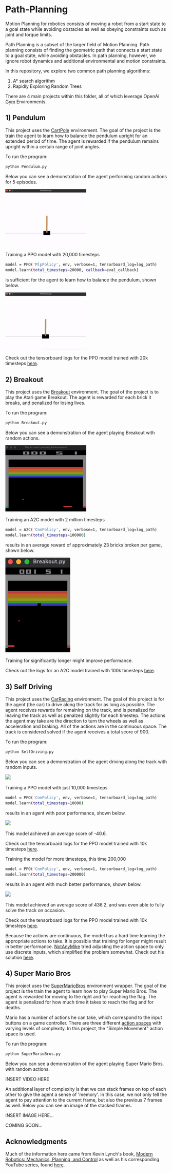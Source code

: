 # Path-Planning

Motion Planning for robotics consists of moving a robot from a start state to a goal state while avoiding obstacles as well as obeying constraints such as joint and torque limits.

Path Planning is a subset of the larger field of Motion Planning. Path planning consists of finding the geometric path that connects a start state to a goal state, while avoiding obstacles. In path planning, however, we ignore robot dynamics and additional environmental and motion constraints.

In this repository, we explore two common path planning algorithms:
1. A* search algorithm
2. Rapidly Exploring Random Trees

There are 4 main projects within this folder, all of which leverage OpenAi [Gym](https://gym.openai.com) Environments.

## 1) Pendulum

This project uses the [CartPole](https://www.gymlibrary.dev/environments/classic_control/cart_pole/) environment. The goal of the project is the train the agent to learn how to balance the pendulum upright for an extended period of time. The agent is rewarded if the pendulum remains upright within a certain range of joint angles.

To run the program:

```bash
python Pendulum.py
```

Below you can see a demonstration of the agent performing random actions for 5 episodes.

<img src="https://github.com/jschultz299/ReinforcementLearning/blob/main/OpenAiGym/Images/Pendulum/Demo%20Environment.gif" width=50%>

<br>

Training a PPO model with 20,000 timesteps

```bash
model = PPO('MlpPolicy', env, verbose=1, tensorboard_log=log_path)
model.learn(total_timesteps=20000, callback=eval_callback)
```

is sufficient for the agent to learn how to balance the pendulum, shown below.

<img src="https://github.com/jschultz299/ReinforcementLearning/blob/main/OpenAiGym/Images/Pendulum/Evaluate%20Model.gif" width = 50%>

Check out the tensorboard logs for the PPO model trained with 20k timesteps [here](https://github.com/jschultz299/ReinforcementLearning/tree/main/OpenAiGym/Images/Pendulum/Tensorboard%20Logs).

## 2) Breakout

This project uses the [Breakout](https://www.gymlibrary.dev/environments/atari/breakout/) environment. The goal of the project is to play the Atari game Breakout. The agent is rewarded for each brick it breaks, and penalized for losing lives.

To run the program:

```bash
python Breakout.py
```
Below you can see a demonstration of the agent playing Breakout with random actions.

<img src="https://github.com/jschultz299/ReinforcementLearning/blob/main/OpenAiGym/Images/Breakout/Demo%20Environment.gif" width = 50%>

Training an A2C model with 2 million timesteps

```bash
model = A2C('CnnPolicy', env, verbose=1, tensorboard_log=log_path)
model.learn(total_timesteps=100000)
```
results in an average reward of approximately 23 bricks broken per game, shown below.

<img src="https://github.com/jschultz299/ReinforcementLearning/blob/main/OpenAiGym/Images/Breakout/Evaluate%20Model.gif" width = 40%>

Training for significantly longer might improve performance.

Check out the logs for an A2C model trained with 100k timesteps [here](https://github.com/jschultz299/ReinforcementLearning/tree/main/OpenAiGym/Images/Breakout/Tensorboard_Logs).

## 3) Self Driving

This project uses the [CarRacing](https://www.gymlibrary.dev/environments/box2d/car_racing/) environment. The goal of this project is for the agent (the car) to drive along the track for as long as possible. The agent receives rewards for remaining on the track, and is penalized for leaving the track as well as penalzed slightly for each timestep. The actions the agent may take are the direction to turn the wheels as well as acceleration and braking. All of the actions are in the continuous space. The track is considered solved if the agent receives a total score of 900.

To run the program:

```bash
python SelfDriving.py
```
Below you can see a demonstration of the agent driving along the track with random inputs.

<img src="https://github.com/jschultz299/ReinforcementLearning/blob/main/OpenAiGym/Images/SelfDriving/Demo%20Environment.gif" width = 50%>

Training a PPO model with just 10,000 timesteps

```bash
model = PPO('CnnPolicy', env, verbose=1, tensorboard_log=log_path)
model.learn(total_timesteps=10000)
```
results in an agent with poor performance, shown below.

<img src="https://github.com/jschultz299/ReinforcementLearning/blob/main/OpenAiGym/Images/SelfDriving/Evaluate%2010k%20Model.gif" width = 50%>

This model achieved an average score of -40.6.

Check out the tensorboard logs for the PPO model trained with 10k timesteps [here](https://github.com/jschultz299/ReinforcementLearning/tree/main/OpenAiGym/Images/SelfDriving/Tensorboard_Logs/10k_Model).

Training the model for more timesteps, this time 200,000

```bash
model = PPO('CnnPolicy', env, verbose=1, tensorboard_log=log_path)
model.learn(total_timesteps=200000)
```
results in an agent with much better performance, shown below.

<img src="https://github.com/jschultz299/ReinforcementLearning/blob/main/OpenAiGym/Images/SelfDriving/Evaluate%20200k%20Model.gif" width = 50%>

This model achieved an average score of 436.2, and was even able to fully solve the track on occasion.

Check out the tensorboard logs for the PPO model trained with 10k timesteps [here](https://github.com/jschultz299/ReinforcementLearning/tree/main/OpenAiGym/Images/SelfDriving/Tensorboard_Logs/200k_Model).

Because the actions are continuous, the model has a hard time learning the appropriate actions to take. It is possible that training for longer might result in better performance. [NotAnyMike](https://github.com/NotAnyMike) tried adjusting the action space to only use discrete inputs, which simplified the problem somewhat. Check out his solution [here](https://notanymike.github.io/Solving-CarRacing/).

## 4) Super Mario Bros

This project uses the [SuperMarioBros](https://pypi.org/project/gym-super-mario-bros/) environment wrapper. The goal of the project is the train the agent to learn how to play Super Mario Bros. The agent is rewarded for moving to the right and for reaching the flag. The agent is penalized for how much time it takes to reach the flag and for deaths.

Mario has a number of actions he can take, which correspond to the input buttons on a game controller. There are three different [action spaces](https://github.com/Kautenja/gym-super-mario-bros/blob/master/gym_super_mario_bros/actions.py) with varying levels of complexity. In this project, the "Simple Movement" action space is used.

To run the program:

```bash
python SuperMarioBros.py
```
Below you can see a demonstration of the agent playing Super Mario Bros. with random actions.

INSERT VIDEO HERE

An additional layer of complexity is that we can stack frames on top of each other to give the agent a sense of 'memory'. In this case, we not only tell the agent to pay attention to the current frame, but also the previous 7 frames as well. Below you can see an image of the stacked frames.

INSERT IMAGE HERE...

COMING SOON...

## Acknowledgments
Much of the information here came from Kevin Lynch's book, [Modern Robotics: Mechanics, Planning, and Control](http://hades.mech.northwestern.edu/images/7/7f/MR.pdf) as well as his corresponding YouTube series, found [here](https://www.youtube.com/playlist?list=PLggLP4f-rq02vX0OQQ5vrCxbJrzamYDfx).


